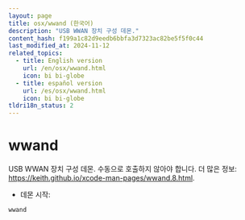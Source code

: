 ```yaml
---
layout: page
title: osx/wwand (한국어)
description: "USB WWAN 장치 구성 데몬."
content_hash: f199a1c82d9eedb6bbfa3d7323ac82be5f5f0c44
last_modified_at: 2024-11-12
related_topics:
  - title: English version
    url: /en/osx/wwand.html
    icon: bi bi-globe
  - title: español version
    url: /es/osx/wwand.html
    icon: bi bi-globe
tldri18n_status: 2
---
```

# wwand

USB WWAN 장치 구성 데몬.
수동으로 호출하지 않아야 합니다.
더 많은 정보: <https://keith.github.io/xcode-man-pages/wwand.8.html>.

- 데몬 시작:

`wwand`
